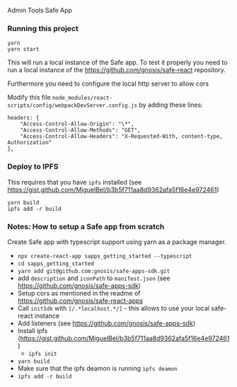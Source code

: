 Admin Tools Safe App

### Running this project
```bash=
yarn
yarn start
```

This will run a local instance of the Safe app. To test it properly you need to run a local instance of the https://github.com/gnosis/safe-react repository.

Furthermore you need to configure the local http server to allow cors

Modify this file `node_modules/react-scripts/config/webpackDevServer.config.js` by adding these lines:

```js=
headers: {
    "Access-Control-Allow-Origin": "\*",
    "Access-Control-Allow-Methods": "GET",
    "Access-Control-Allow-Headers": "X-Requested-With, content-type, Authorization"
},
```

### Deploy to IPFS

This requires that you have `ipfs` installed (see https://gist.github.com/MiguelBel/b3b5f711aa8d9362afa5f16e4e972461)

```bash=
yarn build
ipfs add -r build
```

### Notes: How to setup a Safe app from scratch

Create Safe app with typescript support using yarn as a package manager.

- `npx create-react-app sapps_getting_started --typescript`
- `cd sapps_getting_started`
- `yarn add git@github.com:gnosis/safe-apps-sdk.git`
- add `description` and `iconPath` to `manifest.json` (see https://github.com/gnosis/safe-apps-sdk)
- Setup cors as mentioned in the readme of https://github.com/gnosis/safe-react-apps
- Call `initSdk` with `[/.*localhost.*/]` - this allows to use your local safe-react instance
- Add listeners (see https://github.com/gnosis/safe-apps-sdk)
- Install ipfs (https://gist.github.com/MiguelBel/b3b5f711aa8d9362afa5f16e4e972461)
  - `ipfs init`
- `yarn build`
- Make sure that the ipfs deamon is running `ipfs deamon`
- `ipfs add -r build`
